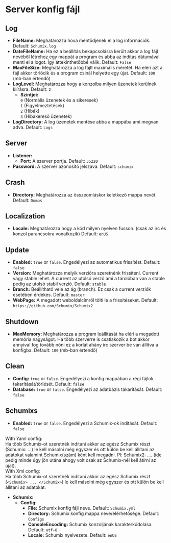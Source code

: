 # Server konfig fájl

## Log

* **FileName:** Meghatározza hova mentődjenek el a log információk. Default: `Schumix.log`
* **DateFileName:** Ha ez a beállítás bekapcsolásra került akkor a log fájl nevéből létrehoz egy mappát a program és abba az indítás dátumával menti el a logot. Így áttekinthetőbbé válik.
                    Default: `False`
* **MaxFileSize:** Meghatározza a log fájlt maximális méretét. Ha eléri azt a fájl akkor törlődik és a program csinál helyette egy újat.
                    Default: `100` (mb-ban értendő)
* **LogLevel:** Meghatározza hogy a konzolba milyen üzenetek kerülnek kiírásra. Default: `2`
    * **Szintjei:** <br/>
                    `0` (Normális üzenetek és a sikeresek)<br/>
                    `1` (Figyelmeztetések)<br/>
                    `2` (Hibák)<br/>
                    `3` (Hibakeresõ üzenetek)
* **LogDirectory:** A log üzenetek mentése abba a mappába ami megvan adva. Default: `Logs`

## Server

* **Listener:**
    * **Port:** A szerver portja. Default: `35220`
* **Password:** A szerver azonosító jelszava. Default: `schumix`

## Crash

* **Directory:** Meghatározza az összeomláskor keletkező mappa nevét. Default: `Dumps`

## Localization

* **Locale:** Meghatározza hogy a kód milyen nyelven fusson. (csak az irc és konzol parancsokra vonatkozik)
              Default: `enUS`

## Update

* **Enabled:** `true` or `false`. Engedélyezi az automatikus frissítést. Default: `false`
* **Version:** Meghatározza melyik verzióra szeretnénk frissíteni. Current vagy stable lehet. A current az utolsó verzó ami a tárolóban van a stable pedig az utolsó stabil verzió.
               Default: `stable`
* **Branch:** Beállítható vele az ág (branch). Ez csak a current verziók esetében érdekes. Default: `master`
* **WebPage:** A megadott weboldalcímről tölti le a frissítéseket. Default: `https://github.com/Schumix/Schumix2`

## Shutdown

* **MaxMemory:** Meghatározza a program leállítását ha eléri a megadott memória nagyságot. Ha több szerverre is csatlakozik a bot akkor annyival fog tovább nőni ez a korlát ahány irc szerver be van állítva a konfigba.
                 Default: `100` (mb-ban értendő)

## Clean

* **Config:** `true` or `false`. Engedélyezi a konfig mappában a régi fájlok takarítását/törlését. Default: `false`
* **Database:** `true` or `false`. Engedélyezi az adatbázis takarítását. Default: `false`

## Schumixs

* **Enabled:** `true` or `false`. Engedélyezi a Schumix-ok indítását. Default: `false`

With Yaml config:<br/>
Ha több Schumix-ot szeretnék indítani akkor az egész Schumix részt (Schumix: ...) le kell másolni még egyszer és ott külön be kell állítani az adatokat valamint Schumix(szám) ként kell megadni. Pl: Schumix2: .... (ide pedig minde úgy jön utána ahogy volt csak az Schumix-nél kell átírni az újat).<br/>
With Xml config:<br/>
Ha több Schumix-ot szeretnék indítani akkor az egész Schumix részt (`<Schumix> ... </Schumix>`) le kell másolni még egyszer és ott külön be kell állítani az adatokat.
* **Schumix:**
    * **Config:**
        * **File:** Schumix konfig fájl neve. Default: `Schumix.yml`
        * **Directory:** Schumix konfig mappa neve/elérhetősége. Default: `Configs`
        * **ConsoleEncoding:** Schumix konzoljának karakterkódolása. Default: `utf-8`
        * **Locale:** Schumix nyelvezete. Default: `enUS`
